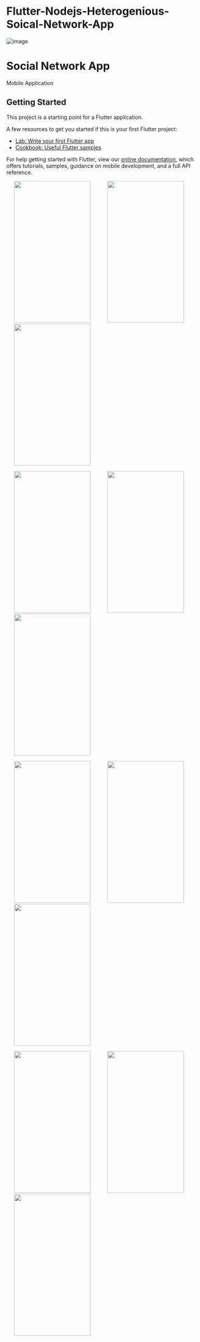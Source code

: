 # Flutter-Nodejs-Heterogenious-Soical-Network-App

![image](https://user-images.githubusercontent.com/60351044/208271486-1b426a12-4908-494b-afc9-aa5581327b3c.png)

# Social Network App

Mobile Application

## Getting Started

This project is a starting point for a Flutter application.

A few resources to get you started if this is your first Flutter project:

- [Lab: Write your first Flutter app](https://flutter.dev/docs/get-started/codelab)
- [Cookbook: Useful Flutter samples](https://flutter.dev/docs/cookbook)

For help getting started with Flutter, view our
[online documentation](https://flutter.dev/docs), which offers tutorials,
samples, guidance on mobile development, and a full API reference.
<p float="left">
        <img src="https://user-images.githubusercontent.com/48220392/178951868-14bb5df4-fcf8-4bd4-8440-9c99da89e3b6.jpeg" width="200" height="370" hspace="20" />
        <img src="https://user-images.githubusercontent.com/48220392/178952308-8355b55c-2bac-4f27-80e7-44464c715105.jpeg" width="200" height="370" hspace="20"/>  
        <img src="https://user-images.githubusercontent.com/48220392/178952393-1ccf4826-db9b-4f6a-9388-6e9d23c1fc23.jpeg" width="200" height="370" hspace="20"/>
</p>

<p float="left">  
        <img src="https://user-images.githubusercontent.com/48220392/178952499-60035079-dd81-41c1-88c4-2c8e0a930616.jpg" width="200" height="370" hspace="20"/>
        <img src="https://user-images.githubusercontent.com/48220392/186610135-c03737c6-5bb1-438a-beab-09afea4d0f7b.jpg" width="200" height="370" hspace="20"/>
        <img src="https://user-images.githubusercontent.com/48220392/178952710-6f9e98e9-c492-4756-b486-2fa441ff63ed.jpg" width="200" height="370" hspace="20"/>
</p>

<p float="left">
        <img src="https://user-images.githubusercontent.com/48220392/178958015-6c441029-13ff-47ec-be6f-97dee077d63b.jpg" width="200" height="370" hspace="20"/>
        <img src="https://user-images.githubusercontent.com/48220392/186610546-5a1b9a31-c156-4813-9e14-88e16c018028.jpg" width="200" height="370" hspace="20"/>
        <img src="https://user-images.githubusercontent.com/48220392/178952881-28727876-27fd-4d39-bd3c-e9f614dbaa3b.jpg" width="200" height="370" hspace="20"/>
</p>

<p float="left">
        <img src="https://user-images.githubusercontent.com/48220392/186610801-b63d5fee-67b0-4fbf-917b-57e72a8a3c81.jpg" width="200" height="370" hspace="20"/>
        <img src="https://user-images.githubusercontent.com/48220392/186610891-31751956-d8a4-4abb-83fe-0f942bad993f.jpg" width="200" height="370" hspace="20"/>
        <img src="https://user-images.githubusercontent.com/48220392/186610988-987fedd1-5979-413d-9a35-2a0849cd96f7.jpg" width="200" height="370" hspace="20"/>
</p>






